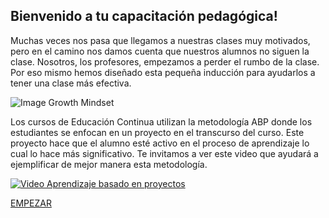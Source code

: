 
## Bienvenido a tu capacitación pedagógica!


Muchas veces nos pasa que llegamos a nuestras clases muy motivados, pero en el camino nos damos cuenta que nuestros alumnos no siguen la clase. Nosotros, los profesores, empezamos a perder el rumbo de la clase. 
Por eso mismo hemos diseñado esta pequeña inducción para ayudarlos a tener una clase más efectiva.

![Image Growth Mindset](https://infoes.examtime.com/files/2015/10/Mentalidad-Fija-vs-Mentalidad-de-Crecimiento.jpg)


Los cursos de Educación Continua utilizan la metodología ABP donde los estudiantes se enfocan en un proyecto en el transcurso del curso. Este proyecto hace que el alumno esté activo en el proceso de aprendizaje lo cual lo hace más significativo. 
Te invitamos a ver este video que ayudará a ejemplificar de mejor manera esta metodología.  

[![Video Aprendizaje basado en proyectos](http://img.youtube.com/vi/LMCZvGesRz8/0.jpg)](https://www.youtube.com/watch?v=LMCZvGesRz8)



[EMPEZAR](01-growth-mindset.md)
